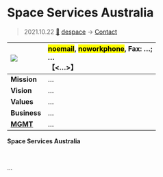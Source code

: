 # Space Services Australia
> 2021.10.22 [🚀](../../index/index.md) [despace](../index.md) → [Contact](../contact.md)

|[![](../f/con//_logo1_thumb.jpg)](../f/con//_logo1.png)|<mark>noemail</mark>, <mark>noworkphone</mark>, Fax: …;<br> *…*<br> 【<…>】|
|:--|:--|
|**Mission**|…|
|**Vision**|…|
|**Values**|…|
|**Business**|…|
|**[MGMT](../mgmt.md)**|…|

**Space Services Australia**

<p style="page-break-after:always"> </p>

…

